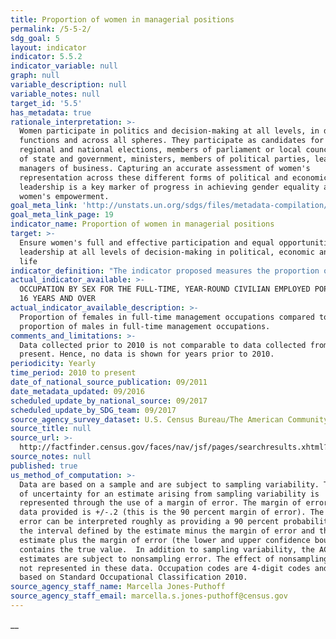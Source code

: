 ```yaml
---
title: Proportion of women in managerial positions
permalink: /5-5-2/
sdg_goal: 5
layout: indicator
indicator: 5.5.2
indicator_variable: null
graph: null
variable_description: null
variable_notes: null
target_id: '5.5'
has_metadata: true
rationale_interpretation: >-
  Women participate in politics and decision-making at all levels, in different
  functions and across all spheres. They participate as candidates for local,
  regional and national elections, members of parliament or local council, heads
  of state and government, ministers, members of political parties, leaders and
  managers of business. Capturing an accurate assessment of women's
  representation across these different forms of political and economic
  leadership is a key marker of progress in achieving gender equality and
  women's empowerment.
goal_meta_link: 'http://unstats.un.org/sdgs/files/metadata-compilation/Metadata-Goal-5.pdf'
goal_meta_link_page: 19
indicator_name: Proportion of women in managerial positions
target: >-
  Ensure women's full and effective participation and equal opportunities for
  leadership at all levels of decision-making in political, economic and public
  life
indicator_definition: "The indicator proposed measures the proportion of women in leadership positions across a number of areas, including: \tin the executive branch of government: \t\tNumber of women Heads of State and Governments as a percentage of total (Tier 1) \t\tNumber of ministerial positions that are held by women as a percentage of total (Tier 1 ' part of Minimum set of gender indicators) \t\tNumber of leadership positions held by women in local governments as a percentage of total (Tier 3) \tin the legislative branch of government: \t\tNumber of seats in national parliaments held by women as a percentage of total (Tier 1 ' part of Minimum set of gender indicators) \tin the judiciary branch of government and law enforcement: \t\tNumber of women judges as a percentage of total (Tier 2 - ' part of Minimum set of gender indicators) \t\tNumber of women police officers as a percentage of total (Tier 2 ' part of Minimum set of gender indicators) ; and \tthe share of managers in public and private sector enterprises that are women (Tier 1 ' part of Minimum set of gender indicators). Some of these data are already collected while others need further development. For example, UN Women routinely collects data on women Heads of State and Government; the Inter-Parliamentary Union (IPU) regularly collects data on the proportion of women ministers and in parliaments; indicators on women in law enforcement are also readily available; and ILO regularly publishes data on women managers using data from national labour force surveys. Data on women's political participation at the local level have not been as systematically collected at the global level. Measuring women's participation in local government is important, however, because of the responsibilities of local governments and the significantly higher number of opportunities (that is, seats) available to women candidates at this level. To measure women's representation in local governments, methodologies and standards are currently being developed by UN Women and United Cities and Local Governments (UCLG)."
actual_indicator_available: >-
  OCCUPATION BY SEX FOR THE FULL-TIME, YEAR-ROUND CIVILIAN EMPLOYED POPULATION
  16 YEARS AND OVER
actual_indicator_available_description: >-
  Proportion of females in full-time management occupations compared to
  proportion of males in full-time management occupations.
comments_and_limitations: >-
  Data collected prior to 2010 is not comparable to data collected from 2010 to
  present. Hence, no data is shown for years prior to 2010.
periodicity: Yearly
time_period: 2010 to present
date_of_national_source_publication: 09/2011
date_metadata_updated: 09/2016
scheduled_update_by_national_source: 09/2017
scheduled_update_by_SDG_team: 09/2017
source_agency_survey_dataset: U.S. Census Bureau/The American Community Survey/Table S2402
source_title: null
source_url: >-
  http://factfinder.census.gov/faces/nav/jsf/pages/searchresults.xhtml?refresh=t#none
source_notes: null
published: true
us_method_of_computation: >-
  Data are based on a sample and are subject to sampling variability. The degree
  of uncertainty for an estimate arising from sampling variability is
  represented through the use of a margin of error. The margin of error for the
  data provided is +/-.2 (this is the 90 percent margin of error). The margin of
  error can be interpreted roughly as providing a 90 percent probability that
  the interval defined by the estimate minus the margin of error and the
  estimate plus the margin of error (the lower and upper confidence bounds)
  contains the true value.  In addition to sampling variability, the ACS
  estimates are subject to nonsampling error. The effect of nonsampling error is
  not represented in these data. Occupation codes are 4-digit codes and are
  based on Standard Occupational Classification 2010.
source_agency_staff_name: Marcella Jones-Puthoff
source_agency_staff_email: marcella.s.jones-puthoff@census.gov
---
```

__
